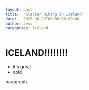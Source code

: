 ```yaml
---
layout: post
title:  "Glacier Hiking in Iceland"
date:   2025-06-29T00:00:00-00:00
author: Jess
categories: Iceland
---
```


# ICELAND!!!!!!!!

* it's great
* cold

paragraph